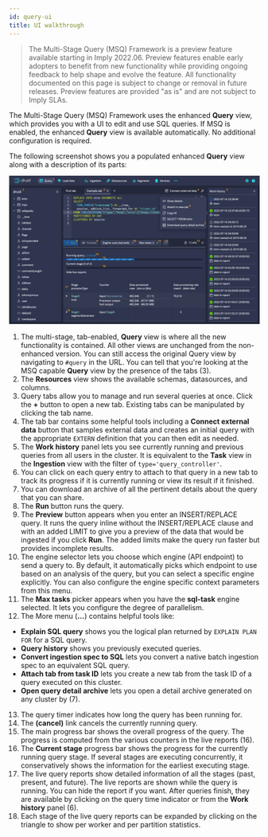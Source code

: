 ```yaml
---
id: query-ui
title: UI walkthrough
---
```


> The Multi-Stage Query (MSQ) Framework is a preview feature available starting in Imply 2022.06. Preview features enable early adopters to benefit from new functionality while providing ongoing feedback to help shape and evolve the feature. All functionality documented on this page is subject to change or removal in future releases. Preview features are provided "as is" and are not subject to Imply SLAs.

The Multi-Stage Query (MSQ) Framework uses the enhanced **Query** view, which provides you with a UI to edit and use SQL queries. If MSQ is enabled, the enhanced **Query** view is available automatically. No additional configuration is required.

The following screenshot shows you a populated enhanced **Query** view along with a description of its parts:

![Annotated multi-stage query view](../assets/multi-stage-query/ui-annotated.png)

1. The multi-stage, tab-enabled, **Query** view is where all the new functionality is contained.
All other views are unchanged from the non-enhanced version. You can still access the original Query view by navigating to `#query` in the URL.
You can tell that you're looking at the MSQ capable **Query** view by the presence of the tabs (3).
2. The **Resources** view shows the available schemas, datasources, and columns.
3. Query tabs allow you to manage and run several queries at once.
Click the **+** button to open a new tab.
Existing tabs can be manipulated by clicking the tab name.
4. The tab bar contains some helpful tools including a **Connect external data** button that samples external data and creates an initial query with the appropriate `EXTERN` definition that you can then edit as needed.
5. The **Work history** panel lets you see currently running and previous queries from all users in the cluster.
It is equivalent to the **Task** view in the **Ingestion** view with the filter of `type='query_controller'`.
6. You can click on each query entry to attach to that query in a new tab to track its progress if it is currently running or view its result if it finished.
7. You can download an archive of all the pertinent details about the query that you can share.
8. The **Run** button runs the query.
9. The **Preview** button appears when you enter an INSERT/REPLACE query. It runs the query inline without the INSERT/REPLACE clause and with an added LIMIT to give you a preview of the data that would be ingested if you click **Run**.
The added limits make the query run faster but provides incomplete results.
10. The engine selector lets you choose which engine (API endpoint) to send a query to. By default, it automatically picks which endpoint to use based on an analysis of the query, but you can select a specific engine explicitly. You can also configure the engine specific context parameters from this menu.
11. The **Max tasks** picker appears when you have the **sql-task** engine selected. It lets you configure the degree of parallelism.
12. The More menu (**...**) contains helpful tools like:
- **Explain SQL query** shows you the logical plan returned by `EXPLAIN PLAN FOR` for a SQL query.
- **Query history** shows you previously executed queries.
- **Convert ingestion spec to SQL** lets you convert a native batch ingestion spec to an equivalent SQL query.
- **Attach tab from task ID** lets you create a new tab from the task ID of a query executed on this cluster.
- **Open query detail archive** lets you open a detail archive generated on any cluster by (7).
13. The query timer indicates how long the query has been running for.
14. The **(cancel)** link cancels the currently running query.
15. The main progress bar shows the overall progress of the query.
The progress is computed from the various counters in the live reports (16).
16. The **Current stage** progress bar shows the progress for the currently running query stage.
If several stages are executing concurrently, it conservatively shows the information for the earliest executing stage.
17. The live query reports show detailed information of all the stages (past, present, and future). The live reports are shown while the query is running. You can hide the report if you want.
After queries finish, they are available by clicking on the query time indicator or from the **Work history** panel (6).
18. Each stage of the live query reports can be expanded by clicking on the triangle to show per worker and per partition statistics.
